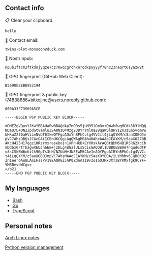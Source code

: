 ## Contact info

📋 Clear your clipboard:
```
hello
```

📧 Contact email:
```
twins-blot-monsoon@duck.com
```

🦩 Nostr npub:
```
npub1ftcm2ftkdnjyqze7cz70wqcgrchxnrqdxpuyyyf78nc23naqrt6syazw2t
```

🔑 GPG fingerprint (GitHub Web Client):
```
B5690EEEBB952194
```

🔑 GPG fingerprint & public key (74838686+bitkojine@users.noreply.github.com):
```
060A33F73969A5CE
```

```
-----BEGIN PGP PUBLIC KEY BLOCK-----

mDMEZqVQuxYJKwYBBAHaRw8BAQdAp7nO0s5juM951Om8x+QWwh6wqMCdk3k3lMQQ
NDaU/L+0N2JpdGtvamluZSA8NzQ4Mzg2ODYrYml0a29qaW5lQHVzZXJzLm5vcmVw
bHkuZ2l0aHViLmNvbT6IkwQTFgoAOxYhBPhCclg4VVCit4jLqQYKM/c5aaXOBQJm
pVC7AhsDBQsJCAcCAiICBhUKCQgLAgQWAgMBAh4HAheAAAoJEAYKM/c5aaXO278B
AKcH425H17qgz10Rzrmxresebojn1yPnHkB+EYXRskArAQDtQbM6HB1RSR62XcCh
mDdbx0FtTbagwREU3h6Em+jzDLg4BGalULsSCisGAQQBl1UBBQEBB0A7nqud6dtP
m3sCSkBW6nKiCk9GpTs3hH/NZUoM+JNEEwMBCAeIeAQYFgoAIBYhBPhCclg4VVCi
t4jLqQYKM/c5aaXOBQJmpVC7AhsMAAoJEAYKM/c5aaXOYB0A/iLYMbbv6JQB8KO2
Zn1eeroAu8LAmLFssPv19EAQRGi5AP0ZdnAI19v3oIaOJNx3XTzBYRMxfgk9CYF+
VMBBeveWCg==
=/b21
-----END PGP PUBLIC KEY BLOCK-----
```

## My languages

- [Bash]()
- [Go]()
- [TypeScript]()

## Personal notes

[Arch Linux notes](https://github.com/bitkojine/arch)

[Python version management](https://github.com/pyenv/pyenv)
